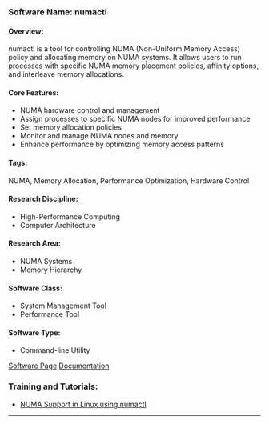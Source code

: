### Software Name: numactl

#### Overview:
numactl is a tool for controlling NUMA (Non-Uniform Memory Access) policy and allocating memory on NUMA systems. It allows users to run processes with specific NUMA memory placement policies, affinity options, and interleave memory allocations.

#### Core Features:
- NUMA hardware control and management
- Assign processes to specific NUMA nodes for improved performance
- Set memory allocation policies
- Monitor and manage NUMA nodes and memory
- Enhance performance by optimizing memory access patterns

#### Tags:
NUMA, Memory Allocation, Performance Optimization, Hardware Control

#### Research Discipline:
- High-Performance Computing
- Computer Architecture

#### Research Area:
- NUMA Systems
- Memory Hierarchy

#### Software Class:
- System Management Tool
- Performance Tool

#### Software Type:
- Command-line Utility

[Software Page](https://github.com/numactl/numactl)
[Documentation](https://github.com/numactl/numactl/blob/master/README)

### Training and Tutorials:
- [NUMA Support in Linux using numactl](https://idea.popcount.org/2013-07-24-numa-support-in-linux-using-numactl/)
--------------------------------------
